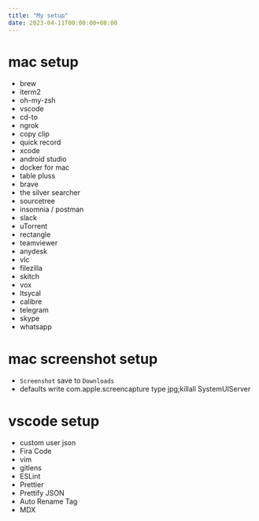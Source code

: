 ```yaml
---
title: "My setup"
date: 2023-04-11T00:00:00+08:00
---
```


# mac setup

- brew
- iterm2
- oh-my-zsh
- vscode
- cd-to
- ngrok
- copy clip 
- quick record
- xcode
- android studio
- docker for mac
- table pluss
- brave
- the silver searcher
- sourcetree
- insomnia / postman
- slack
- uTorrent
- rectangle
- teamviewer
- anydesk
- vlc
- filezilla
- skitch
- vox
- ltsycal
- calibre
- telegram
- skype
- whatsapp

# mac screenshot setup

- `Screenshot` save to `Downloads`
- defaults write com.apple.screencapture type jpg;killall SystemUIServer

# vscode setup

- custom user json
- Fira Code
- vim
- gitlens
- ESLint
- Prettier
- Prettify JSON
- Auto Rename Tag
- MDX